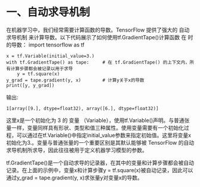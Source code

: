 # 一、自动求导机制
在机器学习中，我们经常需要计算函数的导数。TensorFlow 提供了强大的 自动求导机制 来计算导数。以下代码展示了如何使用tf.GradientTape()计算函数  在  时的导数：
import tensorflow as tf

~~~
x = tf.Variable(initial_value=3.)
with tf.GradientTape() as tape:     # 在 tf.GradientTape() 的上下文内，所有计算步骤都会被记录以用于求导
    y = tf.square(x)
y_grad = tape.gradient(y, x)        # 计算y关于x的导数
print([y, y_grad])
~~~

输出:

~~~
1[array([9.], dtype=float32), array([6.], dtype=float32)]
~~~

这里x是一个初始化为 3 的 变量 （Variable），使用tf.Variable()声明。与普通张量一样，变量同样具有形状、类型和值三种属性。使用变量需要有一个初始化过程，可以通过在tf.Variable()中指定initial_value参数来指定初始值。这里将变量x初始化为3.。变量与普通张量的一个重要区别是其默认能够被 TensorFlow 的自动求导机制所求导，因此往往被用于定义机器学习模型的参数。

tf.GradientTape()是一个自动求导的记录器，在其中的变量和计算步骤都会被自动记录。在上面的示例中，变量x和计算步骤y = tf.square(x)被自动记录，因此可以通过y_grad = tape.gradient(y, x)求张量y对变量x的导数。